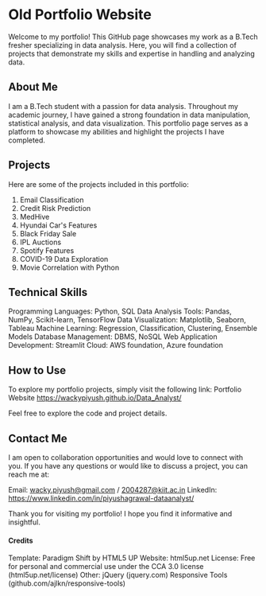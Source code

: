 # Old Portfolio Website
Welcome to my portfolio! This GitHub page showcases my work as a B.Tech fresher specializing in data analysis. Here, you will find a collection of projects that demonstrate my skills and expertise in handling and analyzing data.

## About Me
I am a B.Tech student with a passion for data analysis. Throughout my academic journey, I have gained a strong foundation in data manipulation, statistical analysis, and data visualization. This portfolio page serves as a platform to showcase my abilities and highlight the projects I have completed.

## Projects
Here are some of the projects included in this portfolio:

1. Email Classification
2. Credit Risk Prediction
3. MedHive
4. Hyundai Car's Features
5. Black Friday Sale
6. IPL Auctions
7. Spotify Features
8. COVID-19 Data Exploration
9. Movie Correlation with Python


## Technical Skills
Programming Languages: Python, SQL
Data Analysis Tools: Pandas, NumPy, Scikit-learn, TensorFlow
Data Visualization: Matplotlib, Seaborn, Tableau
Machine Learning: Regression, Classification, Clustering, Ensemble Models
Database Management: DBMS, NoSQL
Web Application Development: Streamlit
Cloud: AWS foundation, Azure foundation

## How to Use
To explore my portfolio projects, simply visit the following link:
    Portfolio Website
    https://wackypiyush.github.io/Data_Analyst/

Feel free to explore the code and project details.

## Contact Me
I am open to collaboration opportunities and would love to connect with you. If you have any questions or would like to discuss a project, you can reach me at:

Email: wacky.piyush@gmail.com / 2004287@kiit.ac.in
LinkedIn: https://www.linkedin.com/in/piyushagrawal-dataanalyst/

Thank you for visiting my portfolio! I hope you find it informative and insightful.

#### Credits
Template: Paradigm Shift by HTML5 UP
Website: html5up.net
License: Free for personal and commercial use under the CCA 3.0 license (html5up.net/license)
Other:
jQuery (jquery.com)
Responsive Tools (github.com/ajlkn/responsive-tools)
